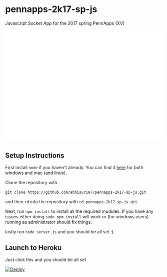 # pennapps-2k17-sp-js
Javascript Socket App for the 2017 spring PennApps (XV)
<p align="center">
<img src="static/readme.gif" title="demo-gif"/>
</p>

## Setup Instructions

First install `node` if you haven't already. You can find it [here](https://nodejs.org/en/) for both windows and mac (and linux).

Clone the repository with

```
git clone https://github.com/abhisuri97/pennapps-2k17-sp-js.git
```

and then `cd` into the repository with `cd pennapps-2k17-sp-js.git`.

Next, run `npm install` to install all the required modules. If you have any issues either doing `sudo npm install` will work or (for windows users) running as administrator should fix things.

lastly run `node server.js` and you should be all set :).

## Launch to Heroku

Just click this and you should be all set

[![Deploy](https://www.herokucdn.com/deploy/button.svg)](https://heroku.com/deploy)
